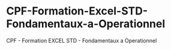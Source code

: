 # CPF-Formation-Excel-STD-Fondamentaux-a-Operationnel
CPF - Formation EXCEL STD - Fondamentaux a Operationnel 

